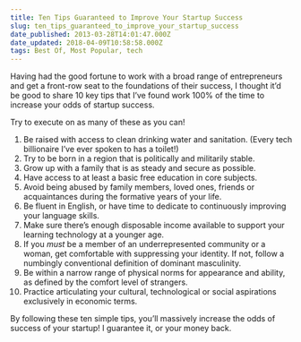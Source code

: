 ```yaml
---
title: Ten Tips Guaranteed to Improve Your Startup Success
slug: ten_tips_guaranteed_to_improve_your_startup_success
date_published: 2013-03-28T14:01:47.000Z
date_updated: 2018-04-09T10:58:58.000Z
tags: Best Of, Most Popular, tech
---
```


Having had the good fortune to work with a broad range of entrepreneurs and get a front-row seat to the foundations of their success, I thought it’d be good to share 10 key tips that I’ve found work 100% of the time to increase your odds of startup success.

Try to execute on as many of these as you can!

1. Be raised with access to clean drinking water and sanitation. (Every tech billionaire I’ve ever spoken to has a toilet!)
2. Try to be born in a region that is politically and militarily stable.
3. Grow up with a family that is as steady and secure as possible.
4. Have access to at least a basic free education in core subjects.
5. Avoid being abused by family members, loved ones, friends or acquaintances during the formative years of your life.
6. Be fluent in English, or have time to dedicate to continuously improving your language skills.
7. Make sure there’s enough disposable income available to support your learning technology at a younger age.
8. If you *must* be a member of an underrepresented community or a woman, get comfortable with suppressing your identity. If not, follow a numbingly conventional definition of dominant masculinity.
9. Be within a narrow range of physical norms for appearance and ability, as defined by the comfort level of strangers.
10. Practice articulating your cultural, technological or social aspirations exclusively in economic terms.

By following these ten simple tips, you’ll massively increase the odds of success of your startup! I guarantee it, or your money back.

